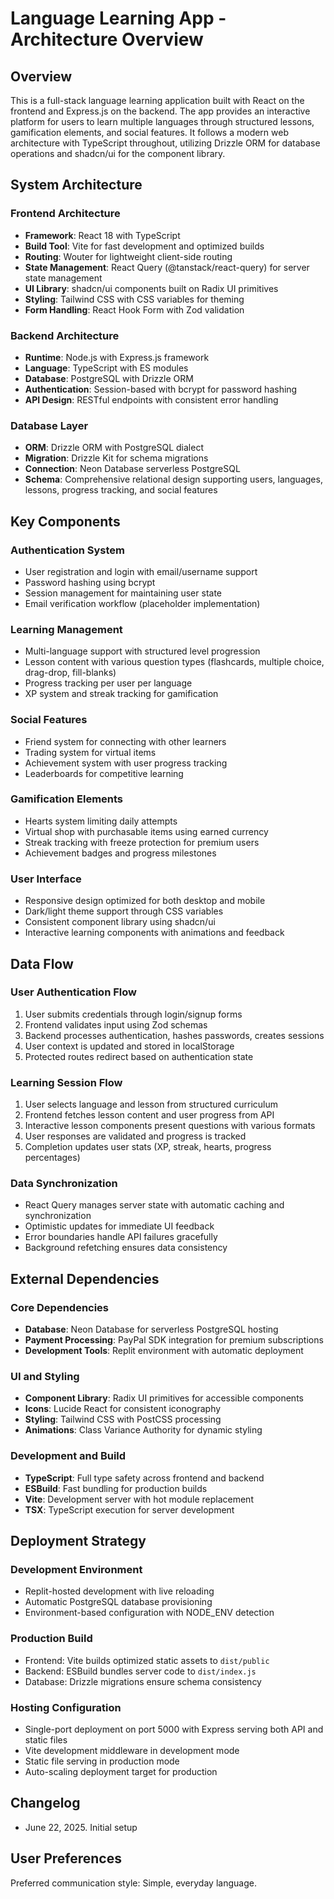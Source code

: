 # Language Learning App - Architecture Overview

## Overview

This is a full-stack language learning application built with React on the frontend and Express.js on the backend. The app provides an interactive platform for users to learn multiple languages through structured lessons, gamification elements, and social features. It follows a modern web architecture with TypeScript throughout, utilizing Drizzle ORM for database operations and shadcn/ui for the component library.

## System Architecture

### Frontend Architecture
- **Framework**: React 18 with TypeScript
- **Build Tool**: Vite for fast development and optimized builds
- **Routing**: Wouter for lightweight client-side routing
- **State Management**: React Query (@tanstack/react-query) for server state management
- **UI Library**: shadcn/ui components built on Radix UI primitives
- **Styling**: Tailwind CSS with CSS variables for theming
- **Form Handling**: React Hook Form with Zod validation

### Backend Architecture
- **Runtime**: Node.js with Express.js framework
- **Language**: TypeScript with ES modules
- **Database**: PostgreSQL with Drizzle ORM
- **Authentication**: Session-based with bcrypt for password hashing
- **API Design**: RESTful endpoints with consistent error handling

### Database Layer
- **ORM**: Drizzle ORM with PostgreSQL dialect
- **Migration**: Drizzle Kit for schema migrations
- **Connection**: Neon Database serverless PostgreSQL
- **Schema**: Comprehensive relational design supporting users, languages, lessons, progress tracking, and social features

## Key Components

### Authentication System
- User registration and login with email/username support
- Password hashing using bcrypt
- Session management for maintaining user state
- Email verification workflow (placeholder implementation)

### Learning Management
- Multi-language support with structured level progression
- Lesson content with various question types (flashcards, multiple choice, drag-drop, fill-blanks)
- Progress tracking per user per language
- XP system and streak tracking for gamification

### Social Features
- Friend system for connecting with other learners
- Trading system for virtual items
- Achievement system with user progress tracking
- Leaderboards for competitive learning

### Gamification Elements
- Hearts system limiting daily attempts
- Virtual shop with purchasable items using earned currency
- Streak tracking with freeze protection for premium users
- Achievement badges and progress milestones

### User Interface
- Responsive design optimized for both desktop and mobile
- Dark/light theme support through CSS variables
- Consistent component library using shadcn/ui
- Interactive learning components with animations and feedback

## Data Flow

### User Authentication Flow
1. User submits credentials through login/signup forms
2. Frontend validates input using Zod schemas
3. Backend processes authentication, hashes passwords, creates sessions
4. User context is updated and stored in localStorage
5. Protected routes redirect based on authentication state

### Learning Session Flow
1. User selects language and lesson from structured curriculum
2. Frontend fetches lesson content and user progress from API
3. Interactive lesson components present questions with various formats
4. User responses are validated and progress is tracked
5. Completion updates user stats (XP, streak, hearts, progress percentages)

### Data Synchronization
- React Query manages server state with automatic caching and synchronization
- Optimistic updates for immediate UI feedback
- Error boundaries handle API failures gracefully
- Background refetching ensures data consistency

## External Dependencies

### Core Dependencies
- **Database**: Neon Database for serverless PostgreSQL hosting
- **Payment Processing**: PayPal SDK integration for premium subscriptions
- **Development Tools**: Replit environment with automatic deployment

### UI and Styling
- **Component Library**: Radix UI primitives for accessible components
- **Icons**: Lucide React for consistent iconography
- **Styling**: Tailwind CSS with PostCSS processing
- **Animations**: Class Variance Authority for dynamic styling

### Development and Build
- **TypeScript**: Full type safety across frontend and backend
- **ESBuild**: Fast bundling for production builds
- **Vite**: Development server with hot module replacement
- **TSX**: TypeScript execution for server development

## Deployment Strategy

### Development Environment
- Replit-hosted development with live reloading
- Automatic PostgreSQL database provisioning
- Environment-based configuration with NODE_ENV detection

### Production Build
- Frontend: Vite builds optimized static assets to `dist/public`
- Backend: ESBuild bundles server code to `dist/index.js`
- Database: Drizzle migrations ensure schema consistency

### Hosting Configuration
- Single-port deployment on port 5000 with Express serving both API and static files
- Vite development middleware in development mode
- Static file serving in production mode
- Auto-scaling deployment target for production

## Changelog

- June 22, 2025. Initial setup

## User Preferences

Preferred communication style: Simple, everyday language.